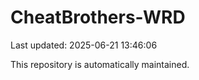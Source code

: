 # CheatBrothers-WRD

Last updated: 2025-06-21 13:46:06

This repository is automatically maintained.
